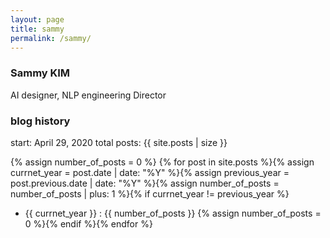 ```yaml
---
layout: page
title: sammy
permalink: /sammy/
---
```


### Sammy KIM
AI designer, NLP engineering Director

### blog history
start: April 29, 2020
total posts: {{ site.posts | size }}

{% assign number_of_posts = 0 %} {% for post in site.posts %}{% assign currnet_year = post.date | date: "%Y" %}{% assign previous_year = post.previous.date | date: "%Y" %}{% assign number_of_posts = number_of_posts | plus: 1 %}{% if currnet_year != previous_year %}

- {{ currnet_year }} : {{ number_of_posts }} {% assign number_of_posts = 0 %}{% endif %}{% endfor %}
